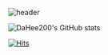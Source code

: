 <!-- ### Hi there 👋 -->

![header](https://capsule-render.vercel.app/api?type=waving&color=FFFFFF&height=250&section=header&text=welcome%20to%20DaHee200's%20githup&fontSize=50&fontColor=ffff)

![DaHee200's GitHub stats](https://github-readme-stats.vercel.app/api?username=DaHee200&theme=dark&show_icons=true)
<!-- ![Top Langs](https://githup-readme-stats.vercel.app/api/top-langs/?username=DaHee200&layout=compact) -->

[![Hits](https://hits.seeyoufarm.com/api/count/incr/badge.svg?url=https%3A%2F%2Fgithub.com%2FDaHee200&count_bg=%2379C83D&title_bg=%23555555&icon=&icon_color=%23E7E7E7&title=hits&edge_flat=false)](https://hits.seeyoufarm.com)

<!--
- 🔭 
- 🌱 I’m currently learning ...
- 👯 I’m looking to collaborate on ...
- 🤔 I’m looking for help with ...
- 💬 Ask me about ...
- 📫 How to reach me: ...
- 😄 Pronouns: ...
- ⚡ Fun fact: ...
-->
